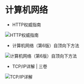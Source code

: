# 计算机网络


- HTTP权威指南

![HTTP权威指南](https://img1.doubanio.com/lpic/s11329547.jpg)

- 计算机网络（第6版）自顶向下方法

![计算机网络（第6版）自顶向下方法](https://img3.doubanio.com/view/subject/l/public/s27667093.jpg)

- TCP/IP详解  | 三卷

![TCP/IP详解](https://img1.doubanio.com/lpic/s1543906.jpg)

